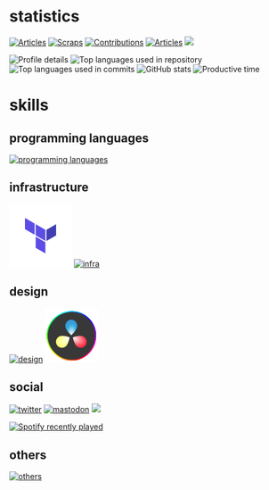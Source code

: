# statistics
[![Articles](https://badgen.org/img/zenn/honahuku/articles?style=flat)](https://zenn.dev/honahuku)
[![Scraps](https://badgen.org/img/zenn/honahuku/scraps?style=flat)](https://zenn.dev/honahuku?tab=scraps)
[![Contributions](https://badgen.org/img/qiita/honahuku/contributions?style=flat)](https://qiita.com/honahuku)
[![Articles](https://badgen.org/img/qiita/honahuku/articles?style=flat)](https://qiita.com/honahuku)
![](https://komarev.com/ghpvc/?username=honahuku&color=yellowgreen&style=flat&label=GitHub+profile+views)
<!-- [![misskey](https://badgen.net/badge/misskey/:status/cyan)](https://qiita.com/honahuku) -->

<img
  src="https://github-profile-summary-cards.vercel.app/api/cards/profile-details?username=Honahuku&theme=solarized"
  alt="Profile details"
  width="800"
/>
<img
  src="http://github-profile-summary-cards.vercel.app/api/cards/repos-per-language?username=honahuku&theme=solarized&exclude=html"
  alt="Top languages used in repository"
  width="398"
/>
<img
  src="http://github-profile-summary-cards.vercel.app/api/cards/most-commit-language?username=honahuku&theme=solarized&exclude=html"
  alt="Top languages used in commits"
  width="398"
/>
<img
  src="http://github-profile-summary-cards.vercel.app/api/cards/stats?username=honahuku&theme=solarized"
  alt="GitHub stats"
  width="398"
/>
<img
  src="http://github-profile-summary-cards.vercel.app/api/cards/productive-time?username=honahuku&theme=solarized&utcOffset=9"
  alt="Productive time"
  width="398"
/>

# skills
## programming languages
[![programming languages](https://skillicons.dev/icons?i=bash,python,nodejs,js,ts,go)](https://skillicons.dev)

## infrastructure
[![design](logos/terraform.svg)]()
[![infra](https://skillicons.dev/icons?i=kubernetes,gcp,cloudflare,ansible,sentry)](https://skillicons.dev)

## design
[![design](https://skillicons.dev/icons?i=figma)](https://skillicons.dev)
[![design](logos/DaVinci_Resolve_17_logo.svg)]()

## social
[![twitter](https://skillicons.dev/icons?i=twitter)](https://twitter.com/honahuku)
[![mastodon](https://skillicons.dev/icons?i=mastodon)](https://mstdn.poyo.me/@honahuku)
<a href="https://honahuku.booth.pm/"><img src="https://asset.booth.pm/static-images/banner/200x40_03.png"></a>


[![Spotify recently played](https://spotify-recently-played-readme.vercel.app/api?user=f4qvq7q2ub0skmo03jqw5epkz&unique={true|1|on|yes}&count=5)](https://open.spotify.com/user/f4qvq7q2ub0skmo03jqw5epkz)

## others
[![others](https://skillicons.dev/icons?i=gitlab,raspberrypi,vscode)](https://skillicons.dev)  

